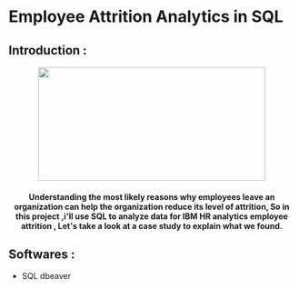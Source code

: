 # Employee Attrition Analytics in SQL

<h2>Introduction :</h2>

<div id="header" align="center">
  <img src="https://user-images.githubusercontent.com/93071310/198882862-3ec1856a-6db6-4dc9-b8d9-03280323d2f3.png" width="400"height="200"/>
  
  <h4> Understanding the most likely reasons why employees leave an organization can help the organization reduce its level of attrition, So in this project ,i'll use SQL to analyze data for IBM HR analytics employee attrition , Let's take a look at a case study to explain what we found.
</h4>
</div>


## Softwares :

- SQL dbeaver
